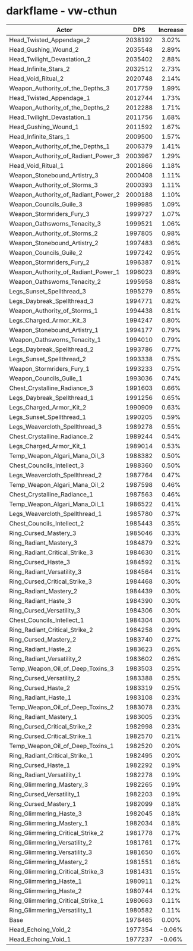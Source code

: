 # darkflame - vw-cthun
| Actor | DPS | Increase |
|---|:---:|:---:|
|Head_Twisted_Appendage_2|2038192|3.02%|
|Head_Gushing_Wound_2|2035548|2.89%|
|Head_Twilight_Devastation_2|2035402|2.88%|
|Head_Infinite_Stars_2|2032512|2.73%|
|Head_Void_Ritual_2|2020748|2.14%|
|Weapon_Authority_of_the_Depths_3|2017759|1.99%|
|Head_Twisted_Appendage_1|2012744|1.73%|
|Weapon_Authority_of_the_Depths_2|2012288|1.71%|
|Head_Twilight_Devastation_1|2011756|1.68%|
|Head_Gushing_Wound_1|2011592|1.67%|
|Head_Infinite_Stars_1|2009500|1.57%|
|Weapon_Authority_of_the_Depths_1|2006379|1.41%|
|Weapon_Authority_of_Radiant_Power_3|2003967|1.29%|
|Head_Void_Ritual_1|2001866|1.18%|
|Weapon_Stonebound_Artistry_3|2000408|1.11%|
|Weapon_Authority_of_Storms_3|2000393|1.11%|
|Weapon_Authority_of_Radiant_Power_2|2000188|1.10%|
|Weapon_Councils_Guile_3|1999985|1.09%|
|Weapon_Stormriders_Fury_3|1999727|1.07%|
|Weapon_Oathsworns_Tenacity_3|1999521|1.06%|
|Weapon_Authority_of_Storms_2|1997805|0.98%|
|Weapon_Stonebound_Artistry_2|1997483|0.96%|
|Weapon_Councils_Guile_2|1997242|0.95%|
|Weapon_Stormriders_Fury_2|1996387|0.91%|
|Weapon_Authority_of_Radiant_Power_1|1996023|0.89%|
|Weapon_Oathsworns_Tenacity_2|1995958|0.88%|
|Legs_Sunset_Spellthread_3|1995279|0.85%|
|Legs_Daybreak_Spellthread_3|1994771|0.82%|
|Weapon_Authority_of_Storms_1|1994438|0.81%|
|Legs_Charged_Armor_Kit_3|1994247|0.80%|
|Weapon_Stonebound_Artistry_1|1994177|0.79%|
|Weapon_Oathsworns_Tenacity_1|1994010|0.79%|
|Legs_Daybreak_Spellthread_2|1993786|0.77%|
|Legs_Sunset_Spellthread_2|1993338|0.75%|
|Weapon_Stormriders_Fury_1|1993233|0.75%|
|Weapon_Councils_Guile_1|1993036|0.74%|
|Chest_Crystalline_Radiance_3|1991603|0.66%|
|Legs_Daybreak_Spellthread_1|1991256|0.65%|
|Legs_Charged_Armor_Kit_2|1990909|0.63%|
|Legs_Sunset_Spellthread_1|1990205|0.59%|
|Legs_Weavercloth_Spellthread_3|1989278|0.55%|
|Chest_Crystalline_Radiance_2|1989244|0.54%|
|Legs_Charged_Armor_Kit_1|1989014|0.53%|
|Temp_Weapon_Algari_Mana_Oil_3|1988382|0.50%|
|Chest_Councils_Intellect_3|1988360|0.50%|
|Legs_Weavercloth_Spellthread_2|1987764|0.47%|
|Temp_Weapon_Algari_Mana_Oil_2|1987598|0.46%|
|Chest_Crystalline_Radiance_1|1987563|0.46%|
|Temp_Weapon_Algari_Mana_Oil_1|1986522|0.41%|
|Legs_Weavercloth_Spellthread_1|1985780|0.37%|
|Chest_Councils_Intellect_2|1985443|0.35%|
|Ring_Cursed_Mastery_3|1985046|0.33%|
|Ring_Radiant_Mastery_3|1984879|0.32%|
|Ring_Radiant_Critical_Strike_3|1984630|0.31%|
|Ring_Cursed_Haste_3|1984592|0.31%|
|Ring_Radiant_Versatility_3|1984564|0.31%|
|Ring_Cursed_Critical_Strike_3|1984468|0.30%|
|Ring_Radiant_Mastery_2|1984439|0.30%|
|Ring_Radiant_Haste_3|1984390|0.30%|
|Ring_Cursed_Versatility_3|1984306|0.30%|
|Chest_Councils_Intellect_1|1984304|0.30%|
|Ring_Radiant_Critical_Strike_2|1984258|0.29%|
|Ring_Cursed_Mastery_2|1983740|0.27%|
|Ring_Radiant_Haste_2|1983623|0.26%|
|Ring_Radiant_Versatility_2|1983602|0.26%|
|Temp_Weapon_Oil_of_Deep_Toxins_3|1983503|0.25%|
|Ring_Cursed_Versatility_2|1983388|0.25%|
|Ring_Cursed_Haste_2|1983319|0.25%|
|Ring_Radiant_Haste_1|1983108|0.23%|
|Temp_Weapon_Oil_of_Deep_Toxins_2|1983078|0.23%|
|Ring_Radiant_Mastery_1|1983005|0.23%|
|Ring_Cursed_Critical_Strike_2|1982998|0.23%|
|Ring_Cursed_Critical_Strike_1|1982570|0.21%|
|Temp_Weapon_Oil_of_Deep_Toxins_1|1982520|0.20%|
|Ring_Radiant_Critical_Strike_1|1982495|0.20%|
|Ring_Cursed_Haste_1|1982292|0.19%|
|Ring_Radiant_Versatility_1|1982278|0.19%|
|Ring_Glimmering_Mastery_3|1982265|0.19%|
|Ring_Cursed_Versatility_1|1982203|0.19%|
|Ring_Cursed_Mastery_1|1982099|0.18%|
|Ring_Glimmering_Haste_3|1982045|0.18%|
|Ring_Glimmering_Mastery_1|1982034|0.18%|
|Ring_Glimmering_Critical_Strike_2|1981778|0.17%|
|Ring_Glimmering_Versatility_2|1981761|0.17%|
|Ring_Glimmering_Versatility_3|1981650|0.16%|
|Ring_Glimmering_Mastery_2|1981551|0.16%|
|Ring_Glimmering_Critical_Strike_3|1981431|0.15%|
|Ring_Glimmering_Haste_1|1980911|0.12%|
|Ring_Glimmering_Haste_2|1980744|0.12%|
|Ring_Glimmering_Critical_Strike_1|1980663|0.11%|
|Ring_Glimmering_Versatility_1|1980582|0.11%|
|Base|1978465|0.00%|
|Head_Echoing_Void_2|1977354|-0.06%|
|Head_Echoing_Void_1|1977237|-0.06%|
